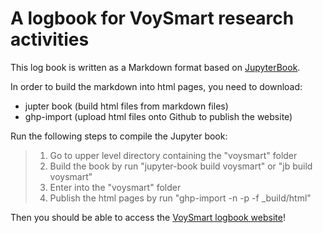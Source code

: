 # A logbook for VoySmart research activities


This log book is written as a Markdown format based on [JupyterBook](https://jupyterbook.org/start/your-first-book.html).

In order to build the markdown into html pages, you need to download:
- jupter book (build html files from markdown files)
- ghp-import  (upload html files onto Github to publish the website)

Run the following steps to compile the Jupyter book:

> 1. Go to upper level directory containing the "voysmart" folder
> 2. Build the book by run "jupyter-book build voysmart" or "jb build voysmart"
> 3. Enter into the "voysmart" folder
> 4. Publish the html pages by run "ghp-import -n -p -f _build/html"

Then you should be able to access the [VoySmart logbook website](https://wengangmao.github.io/contents/home.html)!